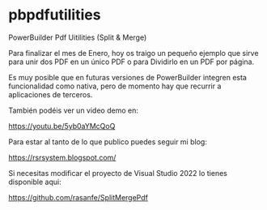# pbpdfutilities
PowerBuilder Pdf Uitilities (Split & Merge)

Para finalizar el mes de Enero, hoy os traigo un pequeño ejemplo que sirve para unir dos PDF en un único PDF o para Dividirlo en un PDF por página.

Es muy posible que en futuras versiones de PowerBuilder integren esta funcionalidad como nativa, pero de momento hay que recurrir a aplicaciones de terceros.

También podéis ver un video demo en:

https://youtu.be/5yb0aYMcQoQ

Para estar al tanto de lo que publico puedes seguir mi blog:

https://rsrsystem.blogspot.com/


Si necesitas modificar el proyecto de Visual Studio 2022 lo tienes disponible aqui:

https://github.com/rasanfe/SplitMergePdf
